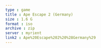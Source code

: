 ```yaml
---
type : game
title : Ape Escape 2 (Germany)
size : 1.6 G
format : iso
archive : zip
server : myrient
link2 : Ape%20Escape%202%20%28Germany%29
---
```

